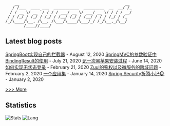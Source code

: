 
```
    __                                              __ 
   / /___  ____ ___  ___________  _________  __  __/ /_
  / / __ \/ __ `/ / / / ___/ __ \/ ___/ __ \/ / / / __/
 / / /_/ / /_/ / /_/ / /__/ /_/ / /__/ / / / /_/ / /_  
/_/\____/\__, /\__, /\___/\____/\___/_/ /_/\__,_/\__/  
        /____//____/                                                                    
```
## Latest blog posts
[SpringBoot实现自己的拦截器](/2020/015_spring_handlerinterceptoradapter/) - August 12, 2020
[SpringMVC的参数验证中BindingResult的使用](/2020/014_spring_bindingresult/) - July 21, 2020
[记一次黑苹果安装过程](/2020/012_hackintoshinstall/) - June 14, 2020
[如何实现无状态登录](/2020/011_token_rsa/) - February 21, 2020
[Zuul的鉴权以及微服务的跨域问题](/2020/010_spring_boot_gateway/) - February 2, 2020
[一个应用集](/2020/009_necessary_software/) - January 14, 2020
[Spring Security折腾小记🐵](/2020/008_spring_security_notes/) - January 2, 2020

[>>> More](https://logycoco.xyz/posts/)
## Statistics
![Stats](https://github-readme-stats.vercel.app/api?username=logycoconut)
![Lang](https://github-readme-stats.vercel.app/api/top-langs/?username=logycoconut&hide=html&layout=compact)
